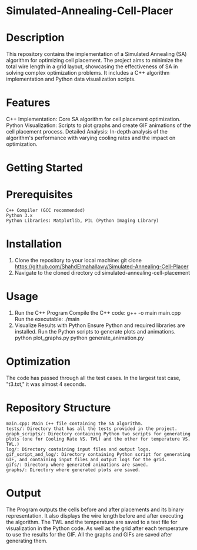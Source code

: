 # Simulated-Annealing-Cell-Placer
# Description
This repository contains the implementation of a Simulated Annealing (SA) algorithm for optimizing cell placement. The project aims to minimize the total wire length in a grid layout, showcasing the effectiveness of SA in solving complex optimization problems. It includes a C++ algorithm implementation and Python data visualization scripts.

# Features
C++ Implementation: Core SA algorithm for cell placement optimization.
Python Visualization: Scripts to plot graphs and create GIF animations of the cell placement process.
Detailed Analysis: In-depth analysis of the algorithm's performance with varying cooling rates and the impact on optimization.

# Getting Started
  # Prerequisites
    C++ Compiler (GCC recommended)
    Python 3.x
    Python Libraries: Matplotlib, PIL (Python Imaging Library)
    
  # Installation
  1. Clone the repository to your local machine:
    git clone https://github.com/ShahdElmahallawy/Simulated-Annealing-Cell-Placer
  2. Navigate to the cloned directory
     cd simulated-annealing-cell-placement
     
# Usage
1. Run the C++ Program
   Compile the C++ code:
     g++ -o main main.cpp
   Run the executable:
     ./main
2. Visualize Results with Python
  Ensure Python and required libraries are installed.
  Run the Python scripts to generate plots and animations.
  python plot_graphs.py
  python generate_animation.py

# Optimization
The code has passed through all the test cases. In the largest test case, "t3.txt," it was almost 4 seconds. 

# Repository Structure
    main.cpp: Main C++ file containing the SA algorithm.
    tests/: Directory that has all the tests provided in the project. 
    graph_scripts/: Directory containing Python two scripts for generating plots (one for Cooling Rate VS. TWL) and the other for temperature VS. TWL.)
    log/: Directory containing input files and output logs.
    gif_script_and_log/: Directory containing Python script for generating GIF, and containing input files and output logs for the grid.
    gifs/: Directory where generated animations are saved.
    graphs/: Directory where generated plots are saved.

# Output
The Program outputs the cells before and after placements and its binary representation. 
It also displays the wire length before and after executing the algorithm.
The TWL and the temperature are saved to a text file for visualization in the Python code. As well as the grid after each temperature to use the results for the GIF.
All the graphs and GIFs are saved after generating them. 


